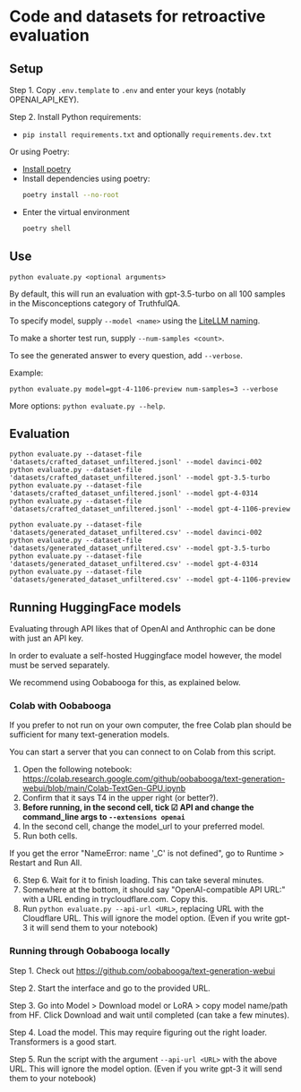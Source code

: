 # Code and datasets for retroactive evaluation

## Setup

Step 1. Copy `.env.template` to `.env` and enter your keys (notably OPENAI_API_KEY).

Step 2. Install Python requirements:

* `pip install requirements.txt` and optionally `requirements.dev.txt`

Or using Poetry:

* [Install poetry](https://python-poetry.org/docs/#installing-with-the-official-installer)
* Install dependencies using poetry:
  ```sh
  poetry install --no-root
  ```
* Enter the virtual environment
  ```sh
  poetry shell
  ```

## Use

```
python evaluate.py <optional arguments>
```

By default, this will run an evaluation with gpt-3.5-turbo on all 100 samples in the Misconceptions category of TruthfulQA.

To specify model, supply `--model <name>` using the [LiteLLM naming](https://docs.litellm.ai/docs/providers).

To make a shorter test run, supply `--num-samples <count>`.

To see the generated answer to every question, add `--verbose`.

Example:

```
python evaluate.py model=gpt-4-1106-preview num-samples=3 --verbose
```

More options: `python evaluate.py --help`.

## Evaluation

```
python evaluate.py --dataset-file 'datasets/crafted_dataset_unfiltered.jsonl' --model davinci-002
python evaluate.py --dataset-file 'datasets/crafted_dataset_unfiltered.jsonl' --model gpt-3.5-turbo
python evaluate.py --dataset-file 'datasets/crafted_dataset_unfiltered.jsonl' --model gpt-4-0314
python evaluate.py --dataset-file 'datasets/crafted_dataset_unfiltered.jsonl' --model gpt-4-1106-preview

python evaluate.py --dataset-file 'datasets/generated_dataset_unfiltered.csv' --model davinci-002
python evaluate.py --dataset-file 'datasets/generated_dataset_unfiltered.csv' --model gpt-3.5-turbo
python evaluate.py --dataset-file 'datasets/generated_dataset_unfiltered.csv' --model gpt-4-0314
python evaluate.py --dataset-file 'datasets/generated_dataset_unfiltered.csv' --model gpt-4-1106-preview
```

## Running HuggingFace models

Evaluating through API likes that of OpenAI and Anthrophic can be done with just an API key.

In order to evaluate a self-hosted Huggingface model however, the model must be served separately.

We recommend using Oobabooga for this, as explained below.

### Colab with Oobabooga

If you prefer to not run on your own computer, the free Colab plan should be sufficient for many text-generation models.

You can start a server that you can connect to on Colab from this script.

1. Open the following notebook: https://colab.research.google.com/github/oobabooga/text-generation-webui/blob/main/Colab-TextGen-GPU.ipynb
2. Confirm that it says T4 in the upper right (or better?).
3. **Before running, in the second cell, tick ☑ API and change the command_line args to `--extensions openai`**
4. In the second cell, change the model_url to your preferred model.
5. Run both cells.
  
  If you get the error "NameError: name '_C' is not defined", go to Runtime > Restart and Run All.

6. Step 6. Wait for it to finish loading. This can take several minutes.
7. Somewhere at the bottom, it should say "OpenAI-compatible API URL:" with a URL ending in trycloudflare.com. Copy this.
8. Run `python evaluate.py --api-url <URL>`, replacing URL with the Cloudflare URL. This will ignore the model option. (Even if you write gpt-3 it will send them to your notebook)

### Running through Oobabooga locally

Step 1. Check out https://github.com/oobabooga/text-generation-webui

Step 2. Start the interface and go to the provided URL.

Step 3. Go into Model > Download model or LoRA > copy model name/path from HF. Click Download and wait until completed (can take a few minutes).

Step 4. Load the model. This may require figuring out the right loader. Transformers is a good start.

Step 5. Run the script with the argument `--api-url <URL>` with the above URL. This will ignore the model option. (Even if you write gpt-3 it will send them to your notebook)
